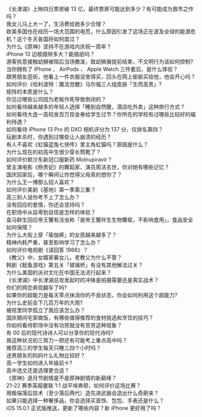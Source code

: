 《长津湖》上映四日票房破 13 亿，最终票房可能达到多少？有可能成为救市之作吗？  
我女儿马上大一了，生活费给她多少合理？  
欧美多国也在经历一场大范围的电荒，什么原因引发了这场正在波及全球的能源危机？这个冬天各国将如何度过？  
为什么《原神》坚持不在游戏内庆祝一周年？  
iPhone 13 边框缝隙多大？能插纸吗？  
游客执意接触幼狮被阻后当场撒泼，致幼狮展提前结束，不文明行为该如何控制?  
当你拥有了 iPhone 、 AirPods 、 Apple Watch 三件套后，是什么体验？  
跟男朋友逛街，他看上一件衣服没舍得买，回头在网上偷偷买给他，他会开心吗？  
如何评价《哈利波特：魔法觉醒》马尔福三人组皮肤「生而高贵」?  
矩阵的本质是什么？  
你见过哪些公司因为老板作死导致倒闭的？  
如何看待越来越多的年轻人选择「睡到自然醒，酒店吃外卖」这种旅行方式？  
如何看待大连一高校发百万现金券给学生过节？你所在的学校有过哪些比较好的福利待遇？  
如何看待 iPhone 13  Pro 的 DXO 相机评分为 137 分，仅排名第四？  
玩剧本杀时，你遇到过哪些让人崩溃的经历？  
有人不喜欢《虹猫蓝兔七侠传》里主角虹猫吗？原因是什么？  
为什么现在的初高中生很少穿长筒靴了？  
如何评价默沙东新冠口服新药 Molnupiravir？  
曾主演电影《杨贵妃》的舞蹈家、演员周洁去世，你对她有哪些记忆？  
国庆回家后，哪个瞬间让你觉得父母真的想你了？  
为什么王一博那么招人喜欢？  
如何评价美剧《基地》第一季第三集？  
高三别人说你考不上了怎么办？  
没有回应的爱情，你还会坚持吗？  
在职场中从自卑到自信是怎样的体验？  
盒马鲜生回应帝王蟹有活虫称「是帝王蟹伴生生物蟹蛭，不影响食用」，食品安全如何保障？  
为什么大街上穿「瑜伽裤」的女孩越来越多了？  
精神内耗严重，甚至影响学习了怎么办？  
如何评价电视剧《请回答 1988》？  
《教父》中，女婿家暴女儿，老教父为什么不管？  
韩剧《鱿鱼游戏》第五关「玻璃桥」有没有其他解法过关？  
为什么美国的派对文化在中国无法流行起来？  
《长津湖》中长津湖总攻发起时的冲锋是拍摄需要还是真实战术？  
你们的网恋奔现翻车了吗?  
如果你的超能力是每天零点抹消你的不良状态，你会如何利用这个超能力?  
为什么史前会下几百万年的大雨?  
被班里同学孤立了我应该怎么办？  
国庆期间宅家做饭，有哪些值得推荐的食材挑选和烹饪的技巧？  
你如何看待职场中没有功劳就没有苦劳这种现象？  
有 00 后的现代诗诗人可以分享你的现代诗吗?  
我这种状况初三努力一把还有可能考上重点高中吗？  
推荐高三的学生每天只睡三四个小时吗？  
送男朋友的妈妈什么礼物比较好？  
高一学生如何进入年级前十?  
高中选文还是选理更合适？  
《原神》逐月节剧情是不是原神剧情的新巅峰？  
21-22 赛季英超曼联 1:1 战平埃弗顿，如何评价这场比赛？  
用极端落后技术（至少落后两代）造先进武器会造出什么奇葩来？  
如果只能选择一种奢侈品，你会选择买首饰、包包、手表还是什么？  
iOS 15.0.1 正式版推送，更新了哪些内容？新 iPhone 更好用了吗？  
